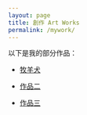 ```yaml
---
layout: page
title: 創作 Art Works
permalink: /mywork/
---
```


以下是我的部分作品：

- [牧羊犬](works.md/Thesheepdog.html)

- [作品二](works.md/Thesedimentary.html)

- [作品三](works/work3.html)

